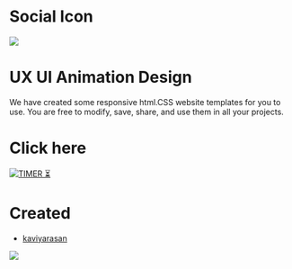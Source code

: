 # Social Icon

<a href="https://kaviyarasan-1997.github.io/social-icon/"><Img src="https://github.com/KAVIYARASAN-1997/social-icon/blob/main/Etc/VID_20230201_102821_020.gif"></a>

# UX UI Animation Design 

We have created some responsive html.CSS website templates for you to use. You are free to modify, save, share, and use them in all your projects.

# Click here 

[![TIMER ⏳](https://img.shields.io/badge/OCIAL-ICON-003245?style=flat&labelColor=yellow&logoColor=red&square&logo=skype)](https://kaviyarasan-1997.github.io/social-icon/)&nbsp;

# Created 
- [kaviyarasan](https://GitHub.com/kaviyarasan-1997)

<a href="https://t.me/infotalkies"><img src="https://img.shields.io/badge/TELEGRAM-CHANNEL%20-blue.svg?style=square&logo=Telegram"></a> 

